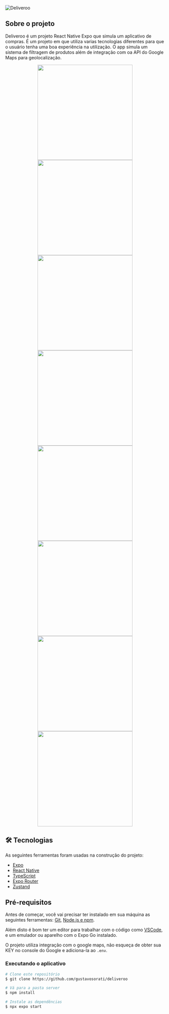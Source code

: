 ![Deliveroo](_docs/cover.jpg)

## Sobre o projeto

Deliveroo é um projeto React Native Expo que simula um aplicativo de compras. É um projeto em que utiliza varias tecnologias diferentes para que o usuário tenha uma boa experiência na utilização.
O app simula um sistema de filtragem de produtos além de integração com oa API do Google Maps para geolocalização.

<div align="center">
    <img src="./_docs/project_01.jpg" width="300px">
    <img src="./_docs/project_02.jpg" width="300px">
    <img src="./_docs/project_03.jpg" width="300px">
    <img src="./_docs/project_04.jpg" width="300px">
    <img src="./_docs/project_05.jpg" width="300px">
    <img src="./_docs/project_06.jpg" width="300px">
    <img src="./_docs/project_07.jpg" width="300px">
    <img src="./_docs/project_08.jpg" width="300px">
</div>

## 🛠 Tecnologias

As seguintes ferramentas foram usadas na construção do projeto:

- [Expo](https://expo.io/)
- [React Native](https://reactnative.dev/)
- [TypeScript](https://www.typescriptlang.org/)
- [Expo Router](https://docs.expo.dev/routing/introduction/)
- [Zustand](https://zustand-demo.pmnd.rs/)

## Pré-requisitos

Antes de começar, você vai precisar ter instalado em sua máquina as seguintes ferramentas:
[Git](https://git-scm.com), [Node.js e npm](https://nodejs.org/en/).

Além disto é bom ter um editor para trabalhar com o código como [VSCode](https://code.visualstudio.com/), e um emulador ou aparelho com o Expo Go instalado.

O projeto utiliza integração com o google maps, não esqueça de obter sua KEY no console do Google e adiciona-la ao `.env`.

### Executando o aplicativo

```bash
# Clone este repositório
$ git clone https://github.com/gustavosorati/deliveroo

# Vá para a pasta server
$ npm install

# Instale as dependências
$ npx expo start
```

